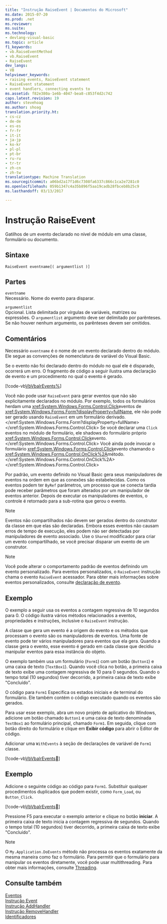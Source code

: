 ```yaml
---
title: "Instrução RaiseEvent | Documentos do Microsoft"
ms.date: 2015-07-20
ms.prod: .net
ms.reviewer: 
ms.suite: 
ms.technology:
- devlang-visual-basic
ms.topic: article
f1_keywords:
- vb.RaiseEventMethod
- vb.RaiseEvent
- RaiseEvent
dev_langs:
- VB
helpviewer_keywords:
- raising events, RaiseEvent statement
- RaiseEvent statement
- event handlers, connecting events to
ms.assetid: f82e380a-1e6b-4047-bea8-c853f4d2c742
caps.latest.revision: 19
author: stevehoag
ms.author: shoag
translation.priority.ht:
- cs-cz
- de-de
- es-es
- fr-fr
- it-it
- ja-jp
- ko-kr
- pl-pl
- pt-br
- ru-ru
- tr-tr
- zh-cn
- zh-tw
translationtype: Machine Translation
ms.sourcegitcommit: a06bd2a17f1d6c7308fa6337c866c1ca2e7281c0
ms.openlocfilehash: 059b1347c4a35b896f5aa19cadb28fbceb8b25c9
ms.lasthandoff: 03/13/2017

---
```

# <a name="raiseevent-statement"></a>Instrução RaiseEvent
Gatilhos de um evento declarado no nível de módulo em uma classe, formulário ou documento.  
  
## <a name="syntax"></a>Sintaxe  
  
```  
RaiseEvent eventname[( argumentlist )]  
```  
  
## <a name="parts"></a>Partes  
 `eventname`  
 Necessário. Nome do evento para disparar.  
  
 `argumentlist`  
 Opcional. Lista delimitada por vírgulas de variáveis, matrizes ou expressões. O `argumentlist` argumento deve ser delimitado por parênteses. Se não houver nenhum argumento, os parênteses devem ser omitidos.  
  
## <a name="remarks"></a>Comentários  
 Necessário `eventname` é o nome de um evento declarado dentro do módulo. Ele segue as convenções de nomenclatura de variável do Visual Basic.  
  
 Se o evento não foi declarado dentro do módulo no qual ele é disparado, ocorrerá um erro. O fragmento de código a seguir ilustra uma declaração de evento e um procedimento no qual o evento é gerado.  
  
 [!code-vb[VbVbalrEvents&#37;](../../../visual-basic/language-reference/statements/codesnippet/VisualBasic/raiseevent-statement_1.vb)]  
  
 Você não pode usar `RaiseEvent` para gerar eventos que não são explicitamente declarados no módulo. Por exemplo, todos os formulários herdam uma <xref:System.Windows.Forms.Control.Click>eventos de <xref:System.Windows.Forms.Form?displayProperty=fullName>, ele não pode ser gerado usando `RaiseEvent` em um formulário derivado.</xref:System.Windows.Forms.Form?displayProperty=fullName> </xref:System.Windows.Forms.Control.Click> Se você declarar uma `Click` eventos no módulo de formulário, ele shadows do formulário próprio <xref:System.Windows.Forms.Control.Click>evento.</xref:System.Windows.Forms.Control.Click> Você ainda pode invocar o formulário <xref:System.Windows.Forms.Control.Click>evento chamando o <xref:System.Windows.Forms.Control.OnClick%2A>método.</xref:System.Windows.Forms.Control.OnClick%2A> </xref:System.Windows.Forms.Control.Click>  
  
 Por padrão, um evento definido no Visual Basic gera seus manipuladores de eventos na ordem em que as conexões são estabelecidas. Como os eventos podem ter `ByRef` parâmetros, um processo que se conecta tardia pode receber parâmetros que foram alterados por um manipulador de eventos anterior. Depois de executar os manipuladores de eventos, o controle é retornado para a sub-rotina que gerou o evento.  
  
> [!NOTE]
>  Eventos não compartilhados não devem ser gerados dentro do construtor da classe em que elas são declaradas. Embora esses eventos não causam erros de tempo de execução, eles podem não ser detectadas por manipuladores de evento associado. Use o `Shared` modificador para criar um evento compartilhado, se você precisar disparar um evento de um construtor.  
  
> [!NOTE]
>  Você pode alterar o comportamento padrão de eventos definindo um evento personalizado. Para eventos personalizados, o `RaiseEvent` instrução chama o evento `RaiseEvent` acessador. Para obter mais informações sobre eventos personalizados, consulte [declaração de evento](../../../visual-basic/language-reference/statements/event-statement.md).  
  
## <a name="example"></a>Exemplo  
 O exemplo a seguir usa os eventos a contagem regressiva de 10 segundos para 0. O código ilustra vários métodos relacionados a eventos, propriedades e instruções, inclusive o `RaiseEvent` instrução.  
  
 A classe que gera um evento é a origem do evento e os métodos que processam o evento são os manipuladores de eventos. Uma fonte de evento pode ter vários manipuladores para eventos que ela gera. Quando a classe gera o evento, esse evento é gerado em cada classe que decidiu manipular eventos para essa instância do objeto.  
  
 O exemplo também usa um formulário (`Form1`) com um botão (`Button1`) e uma caixa de texto (`TextBox1`). Quando você clica no botão, a primeira caixa de texto exibe uma contagem regressiva de 10 para 0 segundos. Quando o tempo total (10 segundos) tiver decorrido, a primeira caixa de texto exibe "Concluído".  
  
 O código para `Form1` Especifica os estados iniciais e de terminal do formulário. Ele também contém o código executado quando os eventos são gerados.  
  
 Para usar esse exemplo, abra um novo projeto de aplicativo do Windows, adicione um botão chamado `Button1` e uma caixa de texto denominada `TextBox1` ao formulário principal, chamado `Form1`. Em seguida, clique com botão direito do formulário e clique em **Exibir código** para abrir o Editor de código.  
  
 Adicionar uma `WithEvents` à seção de declarações de variável de `Form1` classe.  
  
 [!code-vb[VbVbalrEvents&#14;](../../../visual-basic/language-reference/statements/codesnippet/VisualBasic/raiseevent-statement_2.vb)]  
  
## <a name="example"></a>Exemplo  
 Adicione o seguinte código ao código para `Form1`. Substituir qualquer procedimentos duplicados que podem existir, como `Form_Load`, ou `Button_Click`.  
  
 [!code-vb[VbVbalrEvents&#15;](../../../visual-basic/language-reference/statements/codesnippet/VisualBasic/raiseevent-statement_3.vb)]  
  
 Pressione F5 para executar o exemplo anterior e clique no botão **iniciar**. A primeira caixa de texto inicia a contagem regressiva de segundos. Quando o tempo total (10 segundos) tiver decorrido, a primeira caixa de texto exibe "Concluído".  
  
> [!NOTE]
>  O `My.Application.DoEvents` método não processa os eventos exatamente da mesma maneira como faz o formulário. Para permitir que o formulário para manipular os eventos diretamente, você pode usar multithreading. Para obter mais informações, consulte [Threading](http://msdn.microsoft.com/library/552f6c68-dbdb-4327-ae36-32cf9063d88c).  
  
## <a name="see-also"></a>Consulte também  
 [Eventos](../../../visual-basic/programming-guide/language-features/events/index.md)   
 [Instrução Event](../../../visual-basic/language-reference/statements/event-statement.md)   
 [Instrução AddHandler](../../../visual-basic/language-reference/statements/addhandler-statement.md)   
 [Instrução RemoveHandler](../../../visual-basic/language-reference/statements/removehandler-statement.md)   
 [Identificadores](../../../visual-basic/language-reference/statements/handles-clause.md)
